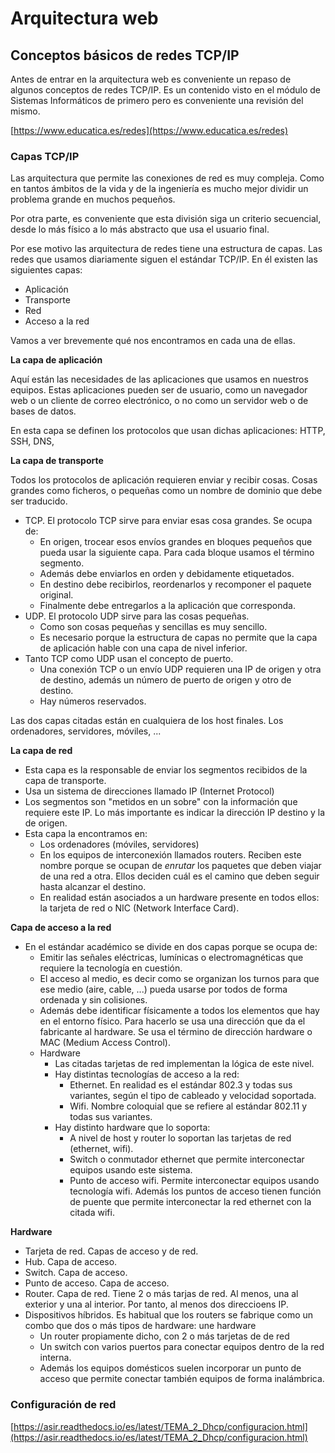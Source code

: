 # Arquitectura web

## Conceptos básicos de redes TCP/IP


Antes de entrar en la arquitectura web es conveniente un repaso de algunos conceptos de redes TCP/IP. Es un contenido visto en el módulo de Sistemas Informáticos de primero pero es conveniente una revisión del mismo.

[https://www.educatica.es/redes](https://www.educatica.es/redes)

### Capas TCP/IP

Las arquitectura que permite las conexiones de red es muy compleja. Como en tantos ámbitos de la vida y de la ingeniería es mucho mejor dividir un problema grande en muchos pequeños.

Por otra parte, es conveniente que esta división siga un criterio secuencial, desde lo más físico a lo más abstracto que usa el usuario final. 

Por ese motivo las arquitectura de redes tiene una estructura de capas. Las redes que usamos diariamente siguen el estándar TCP/IP. En él existen las siguientes capas:

- Aplicación
- Transporte
- Red
- Acceso a la red

Vamos a ver brevemente qué nos encontramos en cada una de ellas.

**La capa de aplicación**

Aquí están las necesidades de las aplicaciones que usamos en nuestros equipos. Estas aplicaciones pueden ser de usuario, como un navegador web o un cliente de correo electrónico, o no como un servidor web o de bases de datos.

En esta capa se definen los protocolos que usan dichas aplicaciones: HTTP, SSH, DNS, 

**La capa de transporte**

Todos los protocolos de aplicación requieren enviar y recibir cosas. Cosas grandes como ficheros, o pequeñas como un nombre de dominio que debe ser traducido. 

- TCP. El protocolo TCP sirve para enviar esas cosa grandes. Se ocupa de:
  - En origen, trocear esos envíos grandes en bloques pequeños que pueda usar la siguiente capa. Para cada bloque usamos el término segmento.
  - Además debe enviarlos en orden y debidamente etiquetados.
  - En destino debe recibirlos, reordenarlos y recomponer el paquete original.
  - Finalmente debe entregarlos a la aplicación que corresponda.
- UDP. El protocolo UDP sirve para las cosas pequeñas. 
  - Como son cosas pequeñas y sencillas es muy sencillo.
  - Es necesario porque la estructura de capas no permite que la capa de aplicación hable con una capa de nivel inferior.
- Tanto TCP como UDP usan el concepto de puerto. 
  - Una conexión TCP o un envío UDP requieren una IP de origen y otra de destino, además un número de puerto de origen y otro de destino.
  - Hay números reservados.

Las dos capas citadas están en cualquiera de los host finales. Los ordenadores, servidores, móviles, ...

**La capa de red**

- Esta capa es la responsable de enviar los segmentos recibidos de la capa de transporte.
- Usa un sistema de direcciones llamado IP (Internet Protocol)
- Los segmentos son "metidos en un sobre" con la información que requiere este IP. Lo más importante es indicar la dirección IP destino y la de origen.
- Esta capa la encontramos en:
  - Los ordenadores (móviles, servidores)
  - En los equipos de interconexión llamados routers. Reciben este nombre porque se ocupan de *enrutar* los paquetes que deben viajar de una red a otra. Ellos deciden cuál es el camino que deben seguir hasta alcanzar el destino.
  - En realidad están asociados a un hardware presente en todos ellos: la tarjeta de red o NIC (Network Interface Card). 

**Capa de acceso a la red**

- En el estándar académico se divide en dos capas porque se ocupa de:
  - Emitir las señales eléctricas, lumínicas o electromagnéticas que requiere la tecnología en cuestión.
  - El acceso al medio, es decir como se organizan los turnos para que ese medio (aire, cable, ...) pueda usarse por todos de forma ordenada y sin colisiones.
  - Además debe identificar físicamente a todos los elementos que hay en el entorno físico. Para hacerlo se usa una dirección que da el fabricante al hardware. Se usa el término de dirección hardware o MAC (Medium Access Control).
  - Hardware
    - Las citadas tarjetas de red implementan la lógica de este nivel.
    - Hay distintas tecnologías de acceso a la red:
      - Ethernet. En realidad es el estándar 802.3 y todas sus variantes, según el tipo de cableado y velocidad soportada.
      - Wifi. Nombre coloquial que se refiere al estándar 802.11 y todas sus variantes.
    - Hay distinto hardware que lo soporta:
      - A nivel de host y router lo soportan las tarjetas de red (ethernet, wifi).
      - Switch o conmutador ethernet que permite interconectar equipos usando este sistema.
      - Punto de acceso wifi. Permite interconectar equipos usando tecnología wifi. Además los puntos de acceso tienen función de puente que permite interconectar la red ethernet con la citada wifi.

**Hardware**

- Tarjeta de red. Capas de acceso y de red.
- Hub. Capa de acceso.
- Switch. Capa de acceso.
- Punto de acceso. Capa de acceso.
- Router. Capa de red. Tiene 2 o más tarjas de red. Al menos, una al exterior y una al interior. Por tanto, al menos dos direccioens IP.
- Dispositivos híbridos. Es habitual que los routers se fabrique como un combo que dos o más tipos de hardware: une hardware 
  - Un router propiamente dicho, con 2 o más tarjetas de de red
  - Un switch con varios puertos para conectar equipos dentro de la red interna.
  - Además los equipos domésticos suelen incorporar un punto de acceso que permite conectar también equipos de forma inalámbrica.

### Configuración de red

[https://asir.readthedocs.io/es/latest/TEMA_2_Dhcp/configuracion.html](https://asir.readthedocs.io/es/latest/TEMA_2_Dhcp/configuracion.html)
